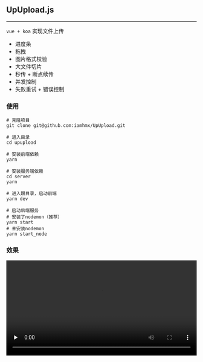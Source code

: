 ## UpUpload.js

---

`vue + koa` 实现文件上传

- 进度条
- 拖拽
- 图片格式校验
- 大文件切片
- 秒传 + 断点续传
- 并发控制
- 失败重试 + 错误控制

### 使用

```shell
# 克隆项目
git clone git@github.com:iamhmx/UpUpload.git

# 进入目录
cd upupload

# 安装前端依赖
yarn

# 安装服务端依赖
cd server
yarn

# 进入跟目录，启动前端
yarn dev

# 启动后端服务
# 安装了nodemon（推荐）
yarn start
# 未安装nodemon
yarn start_node
```

### 效果

<video controls="" preload="none" width="100%">
  <source src="https://vkceyugu.cdn.bspapp.com/VKCEYUGU-aliyun-eewtwzjb1bxvad91bd/29cee630-2980-11eb-b997-9918a5dda011.mov">
</video>
